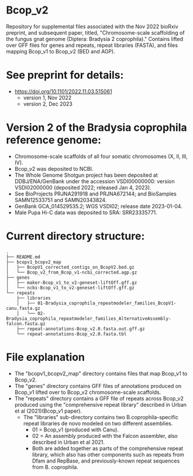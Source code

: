 # Bcop_v2
Repository for supplemental files associated with the Nov 2022 bioRxiv preprint, and subsequent paper, titled, "Chromosome-scale scaffolding of the fungus gnat genome (Diptera: Bradysia 2 coprophila)." Contains lifted over GFF files for genes and repeats, repeat libraries (FASTA), and files mapping Bcop_v1 to Bcop_v2 (BED and AGP).

# See preprint for details:
- https://doi.org/10.1101/2022.11.03.515061
	- version 1, Nov 2022
	- version 2, Dec 2023


# Version 2 of the Bradysia coprophila reference genome:
- Chromosome-scale scaffolds of all four somatic chromosomes (X, II, III, IV).
- Bcop_v2 was deposited to NCBI.
- The Whole Genome Shotgun project has been deposited at DDBJ/ENA/GenBank under the accession VSDI00000000: version VSDI02000000 (deposited 2022; released Jan 4, 2023). 
- See BioProjects PRJNA291918 and PRJNA672144; and BioSamples SAMN12533751 and SAMN20343824. 
- GenBank GCA_014529535.2; WGS VSDI02; release date 2023-01-04.
- Male Pupa Hi-C data was deposited to SRA: SRR23335771. 


# Current directory structure:
```
.
├── README.md
├── bcopv1_bcopv2_map
│   ├── BcopV1_corrected_contigs_on_BcopV2.bed.gz
│   └── Bcop_v2_from_Bcop_v1-ncbi_corrected.agp.gz
├── genes
│   ├── maker-Bcop_v1_to_v2-geneset-liftOff.gff.gz
│   └── ncbi-Bcop_v1_to_v2-geneset-liftOff.gff.gz
└── repeats
    ├── libraries
    │   ├── 01-Bradysia_coprophila_repeatmodeler_families_BcopV1-canu.fasta.gz
    │   └── 02-Bradysia_coprophila_repeatmodeler_families_AlternativeAssembly-falcon.fasta.gz
    ├── repeat-annotations-Bcop_v2.0.fasta.out.gff.gz
    └── repeat-annotations-Bcop_v2.0.fasta.tbl
```

# File explanation
- The "bcopv1_bcopv2_map" directory contains files that map Bcop_v1 to Bcop_v2.
- The "genes" directory contains GFF files of annotations produced on Bcop_v1 lifted over to Bcop_v2 chromosome-scale scaffolds.
- The "repeats" directory contains a GFF file of repeats across Bcop_v2 produced using the "comprehensive repeat library" described in Urban et al (2021)(Bcop_v1 paper).
	- The "libraries" sub-directory contains two B.coprophila-specific repeat libraries de novo modeled on two different assemblies.
		- 01 = Bcop_v1 (produced with Canu).
		- 02 = An assembly produced with the Falcon assembler, also described in Urban et al 2021.
		- Both are added together as parts of the comprehensive repeat library, which also has other components such as repeats from Dfam and RepBase, and previously-known repeat sequences from B. coprophila.


